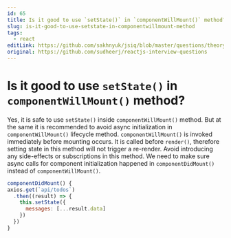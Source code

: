 ```yaml
---
id: 65
title: Is it good to use `setState()` in `componentWillMount()` method?
slug: is-it-good-to-use-setstate-in-componentwillmount-method
tags:
  - react
editLink: https://github.com/sakhnyuk/jsiq/blob/master/questions/theory/react/65.md
original: https://github.com/sudheerj/reactjs-interview-questions
---
```


# Is it good to use `setState()` in `componentWillMount()` method?

Yes, it is safe to use `setState()` inside `componentWillMount()` method. But at the same it is recommended to avoid async initialization in `componentWillMount()` lifecycle method. `componentWillMount()` is invoked immediately before mounting occurs. It is called before `render()`, therefore setting state in this method will not trigger a re-render. Avoid introducing any side-effects or subscriptions in this method. We need to make sure async calls for component initialization happened in `componentDidMount()` instead of `componentWillMount()`.

```jsx
componentDidMount() {
axios.get(`api/todos`)
  .then((result) => {
    this.setState({
      messages: [...result.data]
    })
  })
}
```